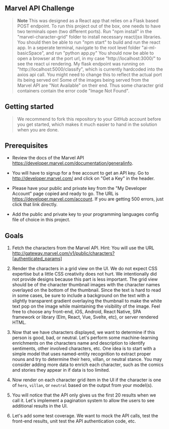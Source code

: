 ## Marvel API Challenge

> **Note**
>This was designed as a React app that relies on a Flask based POST endpoint. To run this project out of the box, one needs to have two terminals open (two different ports).
> Run "npm install" in the "marvel-character-grid" folder to install necessary react/jsx libraries.
> You should then be able to run "npm start" to build and run the react app.
> In a seperate terminal, navigate to the root level folder "ai-ml-basicSpace", and run "python app.py"
> You should now be able to open a browser at the port url, in my case "http://localhost:3000/" to see the react ui rendering.
> My flask endpoint was running on "http://localhost:5000/classify", which is currently hardcoded into the axios api call. You might need to change this to reflect the actual port its being served on!
>   Some of the images being served from the Marvel API are "Not Available" on their end. Thus some character grid containers contain the error code "Image Not Found".

## Getting started

> We recommend to fork this repository to your GitHub account before you get started, which makes it much easier to hand in the solution when you are done.

## Prerequisites

- Review the docs of the Marvel API https://developer.marvel.com/documentation/generalinfo.

- You will have to signup for a free account to get an API key. Go to http://developer.marvel.com/ 
and click on "Get a Key" in the header.

- Please have your public and private key from the "My Developer Account" page copied and ready 
to go. The URL is https://developer.marvel.com/account. If you are getting 500 errors, just click 
that link directly.

- Add the public and private key to your programming languages config file of choice in this project.

## Goals
1. Fetch the characters from the Marvel API. Hint: You will use the URL http://gateway.marvel.com/v1/public/characters?[authenticated_params]

2. Render the characters in a grid view on the UI. We do not expect CSS expertise but a little CSS creativity does not hurt. We intentionally did not provide designs because this part is less important. The grid view should be of the character thumbnail images with the character names overlayed on the bottom of the thumbnail. Since the text is hard to read in some cases, be sure to include a background on the text with a slightly transparent gradient overlaying the thumbnail to make the white text pop on the image while maintaining the visibility of the image. Feel free to choose any front-end, iOS, Android, React Native, SPA framework or library (Elm, React, Vue, Svelte, etc), or server rendered HTML.

3. Now that we have characters displayed, we want to determine if this person is good, bad, or neutral. Let's  perform some machine-learning enrichments on the characters name and description to identify sentiments, other involved characters, etc. One idea is to start with a simple model that uses named-entity recognition to extract proper nouns and try to determine their hero, villan, or neutral stance. You may consider adding more data to enrich each character, such as the comics and stories they appear in if data is too limited.

4. Now render on each character grid item in the UI if the character is one of `hero`, `villan`, or `neutral` based on the output from your model(s).

5. You will notice that the API only gives us the first 20 results when we call it. Let's implement a pagination system to allow the users to see additional results in the UI.

6. Let's add some test coverage. We want to mock the API calls, test the front-end results, unit test the API authentication code, etc.

